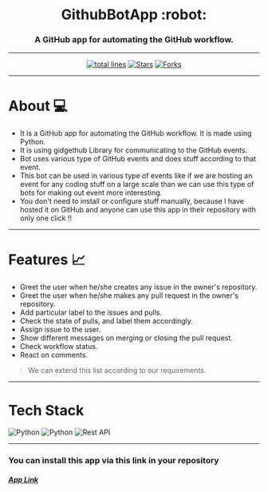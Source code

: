 <h1 align="center">GithubBotApp :robot: </h1>
<h3 align="center">A GitHub app for automating the GitHub workflow.</h3>

---

<div align="center">
<a href="https://github.com/vasu-1/GithubBotApp"><img src="https://sloc.xyz/github/vasu-1/GithubBotApp" alt="total lines"/></a>
<a href="https://github.com/vasu-1/GithubBotApp"><img src="https://img.shields.io/github/stars/vasu-1/GithubBotApp" alt="Stars"/></a>
<a href="https://github.com/vasu-1/GithubBotApp/network/members"><img src="https://img.shields.io/github/forks/vasu-1/GithubBotApp" alt="Forks"/></a>
</div>

---

# About :computer:
  
- It is a GitHub app for automating the GitHub workflow. It is made using Python. 
- It is using gidgethub Library for communicating to the GitHub events. 
- Bot uses various type of GitHub events and does stuff according to that event. 
- This bot can be used in various type of events like if we are hosting an event for any coding stuff on a large scale than we can use this type of bots for making out event more interesting.
- You don't need to install or configure stuff manually, because I have hosted it on GitHub and anyone can use this app in their repository with only one click !!

---

# Features :chart_with_upwards_trend:
- Greet the user when he/she creates any issue in the owner's repository.
- Greet the user when he/she makes any pull request in the owner's repository.
- Add particular label to the issues and pulls.
- Check the state of pulls, and label them accordingly.
- Assign issue to the user.
- Show different messages on merging or closing the pull request.
- Check workflow status.
- React on comments.
>We can extend this list according to our requirements.

---

# Tech Stack

![Python](https://img.shields.io/badge/html5%20-%23E34F26.svg?&style=for-the-badge&logo=html5&logoColor=white)
![Python](https://img.shields.io/badge/python%20-%231572B6.svg?&style=for-the-badge&logo=python3&logoColor=white)
![Rest API](https://img.shields.io/badge/rest%20-%23323330.svg?&style=for-the-badge&logo=rest&logoColor=%23F7DF1E)

---

### You can install this app via this link in your repository
##### [App Link](https://github.com/apps/pygithub-bot-app)
